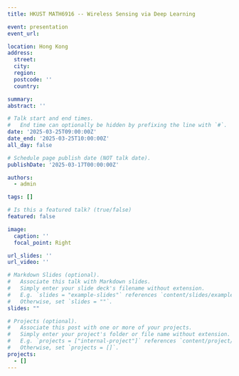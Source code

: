 ```yaml
---
title: HKUST MATH6916 -- Wireless Sensing via Deep Learning

event: presentation
event_url: 

location: Hong Kong
address:
  street: 
  city: 
  region: 
  postcode: ''
  country: 

summary: 
abstract: ''

# Talk start and end times.
#   End time can optionally be hidden by prefixing the line with `#`.
date: '2025-03-25T09:00:00Z'
date_end: '2025-03-25T10:00:00Z'
all_day: false

# Schedule page publish date (NOT talk date).
publishDate: '2025-03-17T00:00:00Z'

authors:
  - admin

tags: []

# Is this a featured talk? (true/false)
featured: false

image:
  caption: ''
  focal_point: Right

url_slides: ''
url_video: ''

# Markdown Slides (optional).
#   Associate this talk with Markdown slides.
#   Simply enter your slide deck's filename without extension.
#   E.g. `slides = "example-slides"` references `content/slides/example-slides.md`.
#   Otherwise, set `slides = ""`.
slides: ""

# Projects (optional).
#   Associate this post with one or more of your projects.
#   Simply enter your project's folder or file name without extension.
#   E.g. `projects = ["internal-project"]` references `content/project/deep-learning/index.md`.
#   Otherwise, set `projects = []`.
projects:
  - []
---
```


